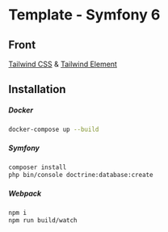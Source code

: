 # Template - Symfony 6

## Front
[Tailwind CSS] & [Tailwind Element]

## Installation

##### Docker
```sh
docker-compose up --build
```

##### Symfony 
```sh
composer install
php bin/console doctrine:database:create
```

##### Webpack 
```sh
npm i
npm run build/watch
```


[Tailwind CSS]: <https://tailwindcss.com/>
[Tailwind Element]: <https://tailwind-elements.com/quick-start/>